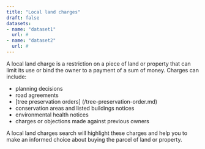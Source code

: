```yaml
---
title: "Local land charges"
draft: false
datasets:
- name: "dataset1"
  url: #
- name: "dataset2"
  url: #
---
```


A local land charge is a restriction on a piece of land or property that can limit its use or bind the owner to a payment of a sum of money. Charges can include:

* planning decisions
* road agreements
* [tree preservation orders] (/tree-preservation-order.md)
* conservation areas and listed buildings notices
* environmental health notices
* charges or objections made against previous owners

A local land charges search will highlight these charges and help you to make an informed choice about buying the parcel of land or property.

